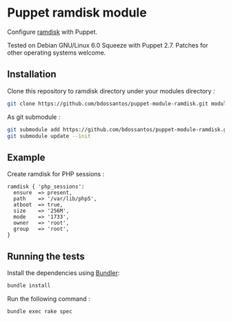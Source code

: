 # Puppet ramdisk module

Configure [ramdisk](https://wiki.archlinux.org/index.php/Ramdisk) with Puppet.

Tested on Debian GNU/Linux 6.0 Squeeze with Puppet 2.7.
Patches for other operating systems welcome.

## Installation

Clone this repository to ramdisk directory under your modules directory :

```bash
git clone https://github.com/bdossantos/puppet-module-ramdisk.git modules/ramdisk
```

As git submodule :

```bash
git submodule add https://github.com/bdossantos/puppet-module-ramdisk.git modules/ramdisk
git submodule update --init
```

## Example

Create ramdisk for PHP sessions :

```puppet
ramdisk { 'php_sessions':
  ensure  => present,
  path    => '/var/lib/php5',
  atboot  => true,
  size    => '256M',
  mode    => '1733',
  owner   => 'root',
  group   => 'root',
}
```

## Running the tests

Install the dependencies using [Bundler](http://gembundler.com):

```bash
bundle install
```

Run the following command :

```bash
bundle exec rake spec
```